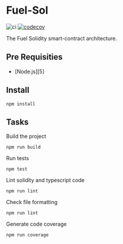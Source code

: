 # Fuel-Sol

![ci](https://github.com/fuellabs/fuel-sol/workflows/Continuous%20Integration/badge.svg?branch=master)
[![codecov](https://codecov.io/gh/fuellabs/fuel-sol/branch/master/graph/badge.svg?token=FVXeaaBA3d)](https://codecov.io/gh/fuellabs/fuel-sol)

The Fuel Solidity smart-contract architecture.

## Pre Requisities

- [Node.js][5]

## Install

    npm install

## Tasks

Build the project

    npm run build

Run tests

    npm test

Lint solidity and typescript code

    npm run lint

Check file formatting

    npm run lint

Generate code coverage

    npm run coverage
